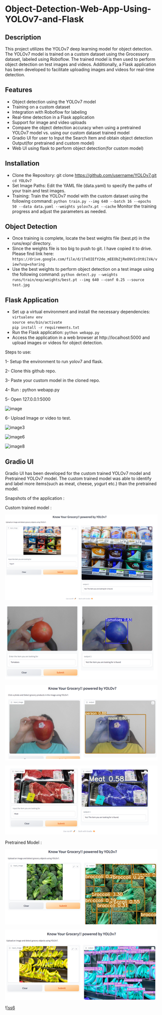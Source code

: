 # Object-Detection-Web-App-Using-YOLOv7-and-Flask



## Description

This project utilizes the YOLOv7 deep learning model for object detection. The YOLOv7 model is trained on a custom dataset using the Grocessory dataset, labeled using Roboflow. The trained model is then used to perform object detection on test images and videos. Additionally, a Flask application has been developed to facilitate uploading images and videos for real-time detection.

## Features
- Object detection using the YOLOv7 model
- Training on a custom dataset
- Integration with Roboflow for labeling
- Real-time detection in a Flask application
- Support for image and video uploads
- Compare the object detection accuracy when using a pretrained YOLOv7 model vs. using our custom dataset trained model
- Gradio UI for user to Input the Search Item and obtain object detection Output(for pretrained and custom model) 
- Web UI using flask to perform object detection(for custom model)

## Installation
- Clone the Repository: git clone https://github.com/username/YOLOv7.git
`cd YOLOv7`
- Set Image Paths: Edit the YAML file (data.yaml) to specify the paths of your train and test images.
- Training: Train the YOLOv7 model with the custom dataset using the following command:
`python train.py --img 640 --batch 16 --epochs 50 --data data.yaml --weights yolov7x.pt --cache`
Monitor the training progress and adjust the parameters as needed.

## Object Detection
- Once training is complete, locate the best weights file (best.pt) in the runs/exp/ directory.
- Since the weights file is too big to push to git. I have copied it to drive. Please find link here:
`https://drive.google.com/file/d/1TeOIEfY2de_mEEObZjReO9VIcOt0ilVA/view?usp=sharing`
- Use the best weights to perform object detection on a test image using the following command:
`python detect.py --weights runs/train/exp/weights/best.pt --img 640 --conf 0.25 --source test.jpg`

## Flask Application
- Set up a virtual environment and install the necessary dependencies:
`virtualenv env` \
`source env/bin/activate` \
`pip install -r requirements.txt`
- Run the Flask application:
`python webapp.py`
- Access the application in a web browser at http://localhost:5000 and upload images or videos for object detection.

Steps to use:

1- Setup the environment to run yolov7 and flask.

2- Clone this github repo.

3- Paste your custom model in the cloned repo.

4- Run :  python webapp.py

5- Open 127.0.0.1:5000

<img width="368" alt="image" src="https://github.com/SravaniThota96/DeepLearning/assets/111466561/6c48e38c-8291-4c33-a8de-b4d5ced8a03a">


6- Upload Image or video to test.

![image3](https://github.com/SravaniThota96/DeepLearning/assets/111466561/3fc38386-afd1-4e86-a01b-7663ec62ef56)

![image6](https://github.com/SravaniThota96/DeepLearning/assets/111466561/17fc7359-865e-4464-8c38-ab0dcf0aa42a)

![image8](https://github.com/SravaniThota96/DeepLearning/assets/111466561/34d016b3-1717-4c6f-9895-bc04df282e8f)


## Gradio UI

Gradio UI has been developed for the custom trained YOLOv7 model and Pretrained YOLOv7 model. The custom trained model was able to identify and label more items(such as meat, cheese, yogurt etc.) than the pretrained model.

Snapshots of the application : 

Custom trained model :

![ss4](https://github.com/Dhanasree-Rajamani/DeepLearningProject/blob/main/Project/images_ds/ss9.png)

![ss5](https://github.com/Dhanasree-Rajamani/DeepLearningProject/blob/main/Project/images_ds/ss10.png)

![ss7](https://github.com/Dhanasree-Rajamani/DeepLearningProject/blob/main/Project/images_ds/ss13.png)

![ss8](https://github.com/Dhanasree-Rajamani/DeepLearningProject/blob/main/Project/images_ds/SS8.png)

Pretrained Model : 

![ss1](https://github.com/Dhanasree-Rajamani/DeepLearningProject/blob/main/Project/images_ds/ss2.png)

![ss2](https://github.com/Dhanasree-Rajamani/DeepLearningProject/blob/main/Project/images_ds/ss4.png)

![[ss6](https://github.com/Dhanasree-Rajamani/DeepLearningProject/blob/main/Project/images_ds/ss12.png)

